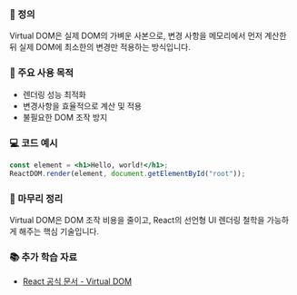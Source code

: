 ### 📘 정의

Virtual DOM은 실제 DOM의 가벼운 사본으로, 변경 사항을 메모리에서 먼저 계산한 뒤 실제 DOM에 최소한의 변경만 적용하는 방식입니다.

### 🎯 주요 사용 목적

- 렌더링 성능 최적화
- 변경사항을 효율적으로 계산 및 적용
- 불필요한 DOM 조작 방지

### 💻 코드 예시

```jsx
const element = <h1>Hello, world!</h1>;
ReactDOM.render(element, document.getElementById("root"));
```

### 🧩 마무리 정리

Virtual DOM은 DOM 조작 비용을 줄이고, React의 선언형 UI 렌더링 철학을 가능하게 해주는 핵심 기술입니다.

### 📚 추가 학습 자료

- [React 공식 문서 - Virtual DOM](https://reactjs.org/docs/faq-internals.html)
